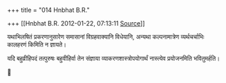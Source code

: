 +++
title = "014 Hnbhat B.R."

+++
[[Hnbhat B.R.	2012-01-22, 07:13:11 [Source](https://groups.google.com/g/bvparishat/c/ighw81e4q9o)]]



  

यथाभिलषितं प्रकरणानुसारेण समासानां विग्रहवाक्यानि विधेयानि, अन्यथा कल्पनामात्रेण व्यर्थचर्चाभिः कालहरणं किमिति न ज्ञायते।

  

यदि बहुव्रीहिपदं तत्पुरुषः बहुवीहिर्वा तेन संज्ञाया व्याकरणशास्त्रोपयोगार्थं नास्त्येव प्रयोजनमिति भवितुमर्हति।



